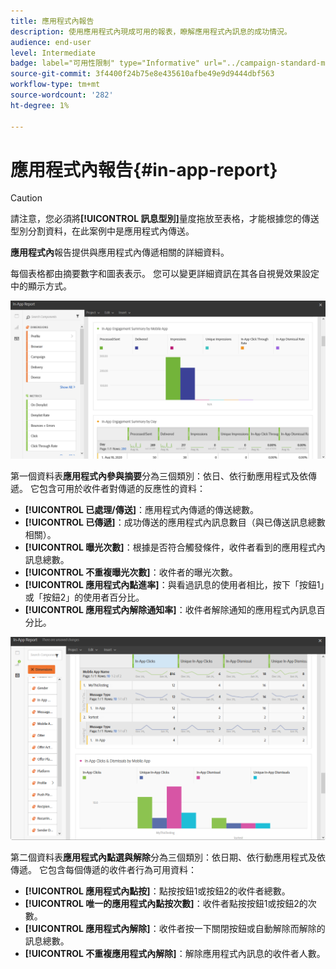 ```yaml
---
title: 應用程式內報告
description: 使用應用程式內現成可用的報表，瞭解應用程式內訊息的成功情況。
audience: end-user
level: Intermediate
badge: label="可用性限制" type="Informative" url="../campaign-standard-migration-home.md" tooltip="僅限Campaign Standard已移轉的使用者"
source-git-commit: 3f4400f24b75e8e435610afbe49e9d9444dbf563
workflow-type: tm+mt
source-wordcount: '282'
ht-degree: 1%

---
```


# 應用程式內報告{#in-app-report}

>[!CAUTION]
>
>請注意，您必須將&#x200B;**[!UICONTROL 訊息型別]**&#x200B;量度拖放至表格，才能根據您的傳送型別分割資料，在此案例中是應用程式內傳送。

**應用程式內**&#x200B;報告提供與應用程式內傳遞相關的詳細資料。

每個表格都由摘要數字和圖表表示。 您可以變更詳細資訊在其各自視覺效果設定中的顯示方式。

![](assets/inapp_report.png)

第一個資料表&#x200B;**應用程式內參與摘要**&#x200B;分為三個類別：依日、依行動應用程式及依傳遞。 它包含可用於收件者對傳遞的反應性的資料：

* **[!UICONTROL 已處理/傳送]**：應用程式內傳遞的傳送總數。
* **[!UICONTROL 已傳遞]**：成功傳送的應用程式內訊息數目（與已傳送訊息總數相關）。
* **[!UICONTROL 曝光次數]**：根據是否符合觸發條件，收件者看到的應用程式內訊息總數。
* **[!UICONTROL 不重複曝光次數]**：收件者的曝光次數。
* **[!UICONTROL 應用程式內點進率]**：與看過訊息的使用者相比，按下「按鈕1」或「按鈕2」的使用者百分比。
* **[!UICONTROL 應用程式內解除通知率]**：收件者解除通知的應用程式內訊息百分比。

![](assets/inapp_report_1.png)

第二個資料表&#x200B;**應用程式內點選與解除**&#x200B;分為三個類別：依日期、依行動應用程式及依傳遞。 它包含每個傳遞的收件者行為可用資料：

* **[!UICONTROL 應用程式內點按]**：點按按鈕1或按鈕2的收件者總數。
* **[!UICONTROL 唯一的應用程式內點按次數]**：收件者點按按鈕1或按鈕2的次數。
* **[!UICONTROL 應用程式內解除]**：收件者按一下關閉按鈕或自動解除而解除的訊息總數。
* **[!UICONTROL 不重複應用程式內解除]**：解除應用程式內訊息的收件者人數。
